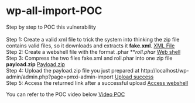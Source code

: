 # wp-all-import-POC
Step by step to POC this vulnerability<br>
<br>
Step 1: Create a valid xml file to trick the system into thinking the zip file contains valid files, so it downloads and extracts it **fake.xml**.
[XML File](https://drive.google.com/file/d/1EAxiFo_SG_zlDhspPZkQwHQQEyHjfedD/view?usp=sharing)
<br>
Step 2: Create a webshell file with the format .phar ***roll.phar*
[Web shell](https://drive.google.com/file/d/1GjcT96SngnhIls4zt8SGBF92EQOmVQtG/view?usp=sharing)
<br>
Step 3: Compress the two files fake.xml and roll.phar into one zip file **payload.zip**
[Payload.zip](https://drive.google.com/file/d/1RtiXYHXInzSvsN2togZxcJN5e-aPUoTj/view?usp=sharing)
<br>
Step 4: Upload the payload.zip file you just prepared at http://localhost/wp-admin/admin.php?page=pmxi-admin-import
[Upload success](https://drive.google.com/file/d/10qHhdddHKKLmTp701l0Hb6g7Qu3tKfel/view?usp=sharing)
<br>
Step 5: Access the returned link after a successful upload
[Access webshell](https://drive.google.com/file/d/1qpHUnoI3QjG763xIxmGD8OXVUM1Nl1CW/view?usp=sharing)

You can refer to the POC video below
[Video POC](https://drive.google.com/file/d/124s4yMJRBEblzCaYZb-nDgCzsGGsD92s/view?usp=sharing)

